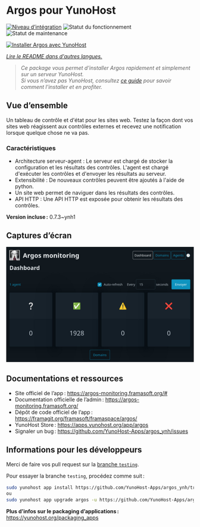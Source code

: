 <!--
Nota bene : ce README est automatiquement généré par <https://github.com/YunoHost/apps/tree/master/tools/readme_generator>
Il NE doit PAS être modifié à la main.
-->

# Argos pour YunoHost

[![Niveau d’intégration](https://apps.yunohost.org/badge/integration/argos)](https://ci-apps.yunohost.org/ci/apps/argos/)
![Statut du fonctionnement](https://apps.yunohost.org/badge/state/argos)
![Statut de maintenance](https://apps.yunohost.org/badge/maintained/argos)

[![Installer Argos avec YunoHost](https://install-app.yunohost.org/install-with-yunohost.svg)](https://install-app.yunohost.org/?app=argos)

*[Lire le README dans d'autres langues.](./ALL_README.md)*

> *Ce package vous permet d’installer Argos rapidement et simplement sur un serveur YunoHost.*  
> *Si vous n’avez pas YunoHost, consultez [ce guide](https://yunohost.org/install) pour savoir comment l’installer et en profiter.*

## Vue d’ensemble

Un tableau de contrôle et d'état pour les sites web. Testez la façon dont vos sites web réagissent aux contrôles externes et recevez une notification lorsque quelque chose ne va pas.

### Caractéristiques

- Architecture serveur-agent : Le serveur est chargé de stocker la configuration et les résultats des contrôles. L'agent est chargé d'exécuter les contrôles et d'envoyer les résultats au serveur.
- Extensibilité : De nouveaux contrôles peuvent être ajoutés à l'aide de python.
- Un site web permet de naviguer dans les résultats des contrôles.
- API HTTP : Une API HTTP est exposée pour obtenir les résultats des contrôles.


**Version incluse :** 0.7.3~ynh1

## Captures d’écran

![Capture d’écran de Argos](./doc/screenshots/screenshot.jpg)

## Documentations et ressources

- Site officiel de l’app : <https://argos-monitoring.framasoft.org/#>
- Documentation officielle de l’admin : <https://argos-monitoring.framasoft.org/>
- Dépôt de code officiel de l’app : <https://framagit.org/framasoft/framaspace/argos/>
- YunoHost Store : <https://apps.yunohost.org/app/argos>
- Signaler un bug : <https://github.com/YunoHost-Apps/argos_ynh/issues>

## Informations pour les développeurs

Merci de faire vos pull request sur la [branche `testing`](https://github.com/YunoHost-Apps/argos_ynh/tree/testing).

Pour essayer la branche `testing`, procédez comme suit :

```bash
sudo yunohost app install https://github.com/YunoHost-Apps/argos_ynh/tree/testing --debug
ou
sudo yunohost app upgrade argos -u https://github.com/YunoHost-Apps/argos_ynh/tree/testing --debug
```

**Plus d’infos sur le packaging d’applications :** <https://yunohost.org/packaging_apps>
